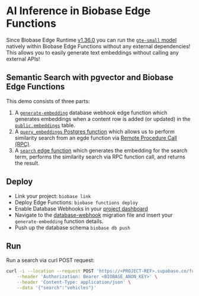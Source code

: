 # AI Inference in Biobase Edge Functions

Since Biobase Edge Runtime [v1.36.0](https://github.com/biobase-ai/edge-runtime/releases/tag/v1.36.0) you can run the [`gte-small` model](https://huggingface.co/Biobase/gte-small) natively within Biobase Edge Functions without any external dependencies! This allows you to easily generate text embeddings without calling any external APIs!

## Semantic Search with pgvector and Biobase Edge Functions

This demo consists of three parts:

1. A [`generate-embedding`](./biobase/functions/generate-embedding/index.ts) database webhook edge function which generates embeddings when a content row is added (or updated) in the [`public.embeddings`](./biobase/migrations/20240408072601_embeddings.sql) table.
2. A [`query_embeddings` Postgres function](./biobase/migrations/20240410031515_vector-search.sql) which allows us to perform similarity search from an egde function via [Remote Procedure Call (RPC)](https://biobase.studio/docs/guides/database/functions?language=js).
3. A [`search` edge function](./biobase/functions/search/index.ts) which generates the embedding for the search term, performs the similarity search via RPC function call, and returns the result.

## Deploy

- Link your project: `biobase link`
- Deploy Edge Functions: `biobase functions deploy`
- Enable Database Webhooks in your [project dashboard](https://biobase.studio/dashboard/project/_/database/hooks)
- Navigate to the [database-webhook](./biobase/migrations/20240410041607_database-webhook.sql) migration file and insert your `generate-embedding` function details.
- Push up the database schema `biobase db push`

## Run

Run a search via curl POST request:

```bash
curl -i --location --request POST 'https://<PROJECT-REF>.supabase.co/functions/v1/search' \
    --header 'Authorization: Bearer <BIOBASE_ANON_KEY>' \
    --header 'Content-Type: application/json' \
    --data '{"search":"vehicles"}'
```
